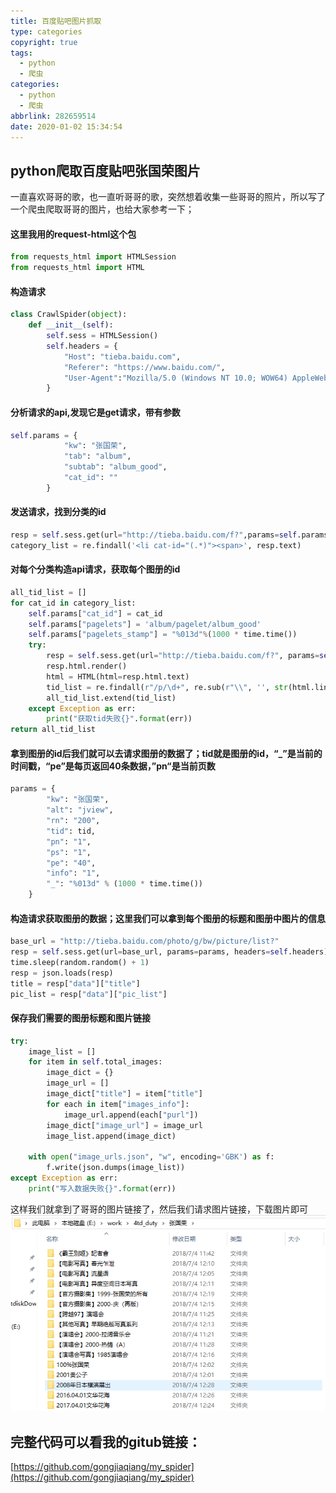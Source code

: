 ```yaml
---
title: 百度贴吧图片抓取
type: categories
copyright: true
tags:
  - python
  - 爬虫
categories:
  - python
  - 爬虫
abbrlink: 282659514
date: 2020-01-02 15:34:54
---
```


## python爬取百度贴吧张国荣图片

一直喜欢哥哥的歌，也一直听哥哥的歌，突然想着收集一些哥哥的照片，所以写了一个爬虫爬取哥哥的图片，也给大家参考一下；

#### 这里我用的request-html这个包
```python
from requests_html import HTMLSession
from requests_html import HTML
```

#### 构造请求
<!--more-->
```python
class CrawlSpider(object):
    def __init__(self):
        self.sess = HTMLSession()
        self.headers = {
            "Host": "tieba.baidu.com",
            "Referer": "https://www.baidu.com/",
            "User-Agent":"Mozilla/5.0 (Windows NT 10.0; WOW64) AppleWebKit/537.36 (KHTML, like Gecko) Chrome/67.0.3396.99 Safari/537.36"
        }
```
#### 分析请求的api,发现它是get请求，带有参数

```python
self.params = {
            "kw": "张国荣",
            "tab": "album",
            "subtab": "album_good",
            "cat_id": ""
        }
```
#### 发送请求，找到分类的id
```python
resp = self.sess.get(url="http://tieba.baidu.com/f?",params=self.params, headers=self.headers)
category_list = re.findall('<li cat-id="(.*)"><span>', resp.text)
```
#### 对每个分类构造api请求，获取每个图册的id
```python
all_tid_list = []
for cat_id in category_list:
    self.params["cat_id"] = cat_id
    self.params["pagelets"] = 'album/pagelet/album_good'
    self.params["pagelets_stamp"] = "%013d"%(1000 * time.time())
    try:
        resp = self.sess.get(url="http://tieba.baidu.com/f?", params=self.params, headers=self.headers)
        resp.html.render()
        html = HTML(html=resp.html.text)
        tid_list = re.findall(r"/p/\d+", re.sub(r"\\", '', str(html.links)))
        all_tid_list.extend(tid_list)
    except Exception as err:
        print("获取tid失败{}".format(err))
return all_tid_list
```

#### 拿到图册的id后我们就可以去请求图册的数据了；tid就是图册的id，“_”是当前的时间戳，“pe”是每页返回40条数据，”pn“是当前页数
```python
params = {
        "kw": "张国荣",
        "alt": "jview",
        "rn": "200",
        "tid": tid,
        "pn": "1",
        "ps": "1",
        "pe": "40",
        "info": "1",
        "_": "%013d" % (1000 * time.time())
    }
```
#### 构造请求获取图册的数据；这里我们可以拿到每个图册的标题和图册中图片的信息
```python
base_url = "http://tieba.baidu.com/photo/g/bw/picture/list?"
resp = self.sess.get(url=base_url, params=params, headers=self.headers).text
time.sleep(random.random() + 1)
resp = json.loads(resp)
title = resp["data"]["title"]
pic_list = resp["data"]["pic_list"]
```

#### 保存我们需要的图册标题和图片链接
```python
try:
    image_list = []
    for item in self.total_images:
        image_dict = {}
        image_url = []
        image_dict["title"] = item["title"]
        for each in item["images_info"]:
            image_url.append(each["purl"])
        image_dict["image_url"] = image_url
        image_list.append(image_dict)

    with open("image_urls.json", "w", encoding='GBK') as f:
        f.write(json.dumps(image_list))
except Exception as err:
    print("写入数据失败{}".format(err))
```

这样我们就拿到了哥哥的图片链接了，然后我们请求图片链接，下载图片即可
![张国荣](/image/crawl/leslie.png)

## 完整代码可以看我的gitub链接：
[https://github.com/gongjiaqiang/my_spider](https://github.com/gongjiaqiang/my_spider)
